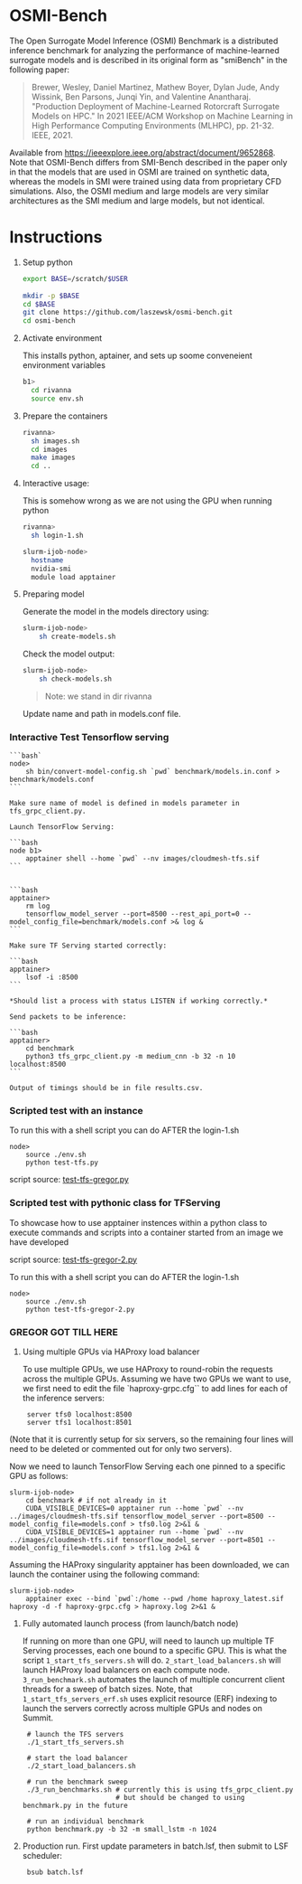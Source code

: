 # OSMI-Bench

The Open Surrogate Model Inference (OSMI) Benchmark is a distributed inference benchmark
for analyzing the performance of machine-learned surrogate models and is described in its original form as "smiBench" in the following paper:

> Brewer, Wesley, Daniel Martinez, Mathew Boyer, Dylan Jude, Andy Wissink, Ben Parsons, Junqi Yin, and Valentine Anantharaj. "Production Deployment of Machine-Learned Rotorcraft Surrogate Models on HPC." In 2021 IEEE/ACM Workshop on Machine Learning in High Performance Computing Environments (MLHPC), pp. 21-32. IEEE, 2021.

Available from https://ieeexplore.ieee.org/abstract/document/9652868. Note that OSMI-Bench differs from SMI-Bench described in the paper only in that the models that are used in OSMI are trained on synthetic data, whereas the models in SMI were trained using data from proprietary CFD simulations. Also, the OSMI medium and large models are very similar architectures as the SMI medium and large models, but not identical. 

# Instructions

1. Setup python

   ```bash
   export BASE=/scratch/$USER
 
   mkdir -p $BASE
   cd $BASE
   git clone https://github.com/laszewsk/osmi-bench.git
   cd osmi-bench
   ```
   
2. Activate environment 

   This installs python, aptainer, and sets up soome conveneient environment variables

   ```bash
   b1>
     cd rivanna
     source env.sh
   ```

3. Prepare the containers

   ```bash
   rivanna>
     sh images.sh
     cd images
     make images
     cd ..
   ```



4. Interactive usage:

    This is somehow wrong as we are not using the GPU when running python

    ```bash
    rivanna>
      sh login-1.sh
    ```

   ```bash 
   slurm-ijob-node>
     hostname
     nvidia-smi
     module load apptainer
   ```

5. Preparing model 

    Generate the model in the models directory using:

    ```bash
    slurm-ijob-node>
        sh create-models.sh
    ```

    Check the model output:

    ```bash
    slurm-ijob-node>
        sh check-models.sh
    ```

    > Note: we stand in dir rivanna

    Update name and path in models.conf file. 

### Interactive Test Tensorflow serving


    ```bash`
    node>
        sh bin/convert-model-config.sh `pwd` benchmark/models.in.conf > benchmark/models.conf
    ```

    Make sure name of model is defined in models parameter in tfs_grpc_client.py. 

    Launch TensorFlow Serving:

    ```bash
    node b1>
        apptainer shell --home `pwd` --nv images/cloudmesh-tfs.sif 
    ```


    ```bash
    apptainer>  
        rm log
        tensorflow_model_server --port=8500 --rest_api_port=0 --model_config_file=benchmark/models.conf >& log & 
    ```

    Make sure TF Serving started correctly:

    ```bash
    apptainer>
        lsof -i :8500 
    ```
                                                                                                                                                                                                                                                                          
    *Should list a process with status LISTEN if working correctly.*

    Send packets to be inference:

    ```bash
    apptainer>
        cd benchmark
        python3 tfs_grpc_client.py -m medium_cnn -b 32 -n 10 localhost:8500
    ```

    Output of timings should be in file results.csv.

### Scripted test with an instance


To run this with a shell script you can do AFTER the login-1.sh

```
node>
    source ./env.sh
    python test-tfs.py
```

script source: [test-tfs-gregor.py](https://github.com/laszewsk/osmi-bench/blob/main/rivanna/test-tfs-gregor.py)

### Scripted test with pythonic class for TFServing

To showcase how to use apptainer instences within a python class to execute commands and scripts into a container started from an image we have developed

script source: [test-tfs-gregor-2.py](https://github.com/laszewsk/osmi-bench/blob/main/rivanna/test-tfs-gregor-2.py)


To run this with a shell script you can do AFTER the login-1.sh

```
node>
    source ./env.sh
    python test-tfs-gregor-2.py
```


### GREGOR GOT TILL HERE

1. Using multiple GPUs via HAProxy load balancer

    To use multiple GPUs, we use HAProxy to round-robin the requests across the multiple GPUs. Assuming we have two GPUs we want to use, we first need to edit the file `haproxy-grpc.cfg`` to add lines for each of the inference servers: 

        server tfs0 localhost:8500
        server tfs1 localhost:8501

(Note that it is currently setup for six servers, so the remaining four lines will need to be deleted or commented out for only two servers). 

Now we need to launch TensorFlow Serving each one pinned to a specific GPU as follows:





    slurm-ijob-node>
        cd benchmark # if not already in it
        CUDA_VISIBLE_DEVICES=0 apptainer run --home `pwd` --nv ../images/cloudmesh-tfs.sif tensorflow_model_server --port=8500 --model_config_file=models.conf > tfs0.log 2>&1 &
        CUDA_VISIBLE_DEVICES=1 apptainer run --home `pwd` --nv ../images/cloudmesh-tfs.sif tensorflow_model_server --port=8501 --model_config_file=models.conf > tfs1.log 2>&1 &


Assuming the HAProxy singularity apptainer has been downloaded, we can launch the container using the following command:

    slurm-ijob-node>
        apptainer exec --bind `pwd`:/home --pwd /home haproxy_latest.sif haproxy -d -f haproxy-grpc.cfg > haproxy.log 2>&1 &

1. Fully automated launch process (from launch/batch node)

    If running on more than one GPU, will need to launch up multiple TF Serving processes, each one bound to a specific GPU. This is what the script `1_start_tfs_servers.sh` will do. `2_start_load_balancers.sh` will launch HAProxy load balancers on each compute node. `3_run_benchmark.sh` automates the launch of multiple concurrent client threads for a sweep of batch sizes. Note, that `1_start_tfs_servers_erf.sh` uses explicit resource (ERF) indexing to launch the servers correctly across multiple GPUs and nodes on Summit. 

        # launch the TFS servers
        ./1_start_tfs_servers.sh

        # start the load balancer  
        ./2_start_load_balancers.sh

        # run the benchmark sweep
        ./3_run_benchmarks.sh # currently this is using tfs_grpc_client.py
                              # but should be changed to using benchmark.py in the future

        # run an individual benchmark
        python benchmark.py -b 32 -m small_lstm -n 1024

2. Production run. First update parameters in batch.lsf, then submit to LSF scheduler:

        bsub batch.lsf 
